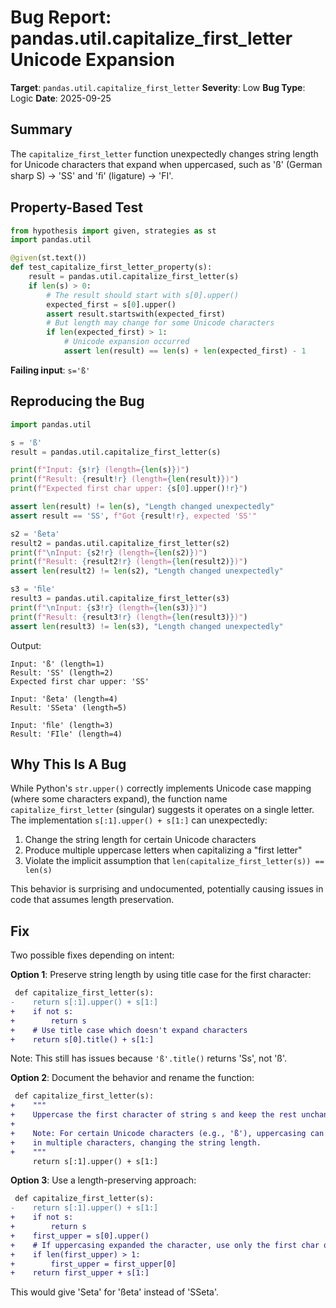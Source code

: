 # Bug Report: pandas.util.capitalize_first_letter Unicode Expansion

**Target**: `pandas.util.capitalize_first_letter`
**Severity**: Low
**Bug Type**: Logic
**Date**: 2025-09-25

## Summary

The `capitalize_first_letter` function unexpectedly changes string length for Unicode characters that expand when uppercased, such as 'ß' (German sharp S) → 'SS' and 'ﬁ' (ligature) → 'FI'.

## Property-Based Test

```python
from hypothesis import given, strategies as st
import pandas.util

@given(st.text())
def test_capitalize_first_letter_property(s):
    result = pandas.util.capitalize_first_letter(s)
    if len(s) > 0:
        # The result should start with s[0].upper()
        expected_first = s[0].upper()
        assert result.startswith(expected_first)
        # But length may change for some Unicode characters
        if len(expected_first) > 1:
            # Unicode expansion occurred
            assert len(result) == len(s) + len(expected_first) - 1
```

**Failing input**: `s='ß'`

## Reproducing the Bug

```python
import pandas.util

s = 'ß'
result = pandas.util.capitalize_first_letter(s)

print(f"Input: {s!r} (length={len(s)})")
print(f"Result: {result!r} (length={len(result)})")
print(f"Expected first char upper: {s[0].upper()!r}")

assert len(result) != len(s), "Length changed unexpectedly"
assert result == 'SS', f"Got {result!r}, expected 'SS'"

s2 = 'ßeta'
result2 = pandas.util.capitalize_first_letter(s2)
print(f"\nInput: {s2!r} (length={len(s2)})")
print(f"Result: {result2!r} (length={len(result2)})")
assert len(result2) != len(s2), "Length changed unexpectedly"

s3 = 'ﬁle'
result3 = pandas.util.capitalize_first_letter(s3)
print(f"\nInput: {s3!r} (length={len(s3)})")
print(f"Result: {result3!r} (length={len(result3)})")
assert len(result3) != len(s3), "Length changed unexpectedly"
```

Output:
```
Input: 'ß' (length=1)
Result: 'SS' (length=2)
Expected first char upper: 'SS'

Input: 'ßeta' (length=4)
Result: 'SSeta' (length=5)

Input: 'ﬁle' (length=3)
Result: 'FIle' (length=4)
```

## Why This Is A Bug

While Python's `str.upper()` correctly implements Unicode case mapping (where some characters expand), the function name `capitalize_first_letter` (singular) suggests it operates on a single letter. The implementation `s[:1].upper() + s[1:]` can unexpectedly:

1. Change the string length for certain Unicode characters
2. Produce multiple uppercase letters when capitalizing a "first letter"
3. Violate the implicit assumption that `len(capitalize_first_letter(s)) == len(s)`

This behavior is surprising and undocumented, potentially causing issues in code that assumes length preservation.

## Fix

Two possible fixes depending on intent:

**Option 1**: Preserve string length by using title case for the first character:
```diff
 def capitalize_first_letter(s):
-    return s[:1].upper() + s[1:]
+    if not s:
+        return s
+    # Use title case which doesn't expand characters
+    return s[0].title() + s[1:]
```

Note: This still has issues because `'ß'.title()` returns 'Ss', not 'ß'.

**Option 2**: Document the behavior and rename the function:
```diff
 def capitalize_first_letter(s):
+    """
+    Uppercase the first character of string s and keep the rest unchanged.
+
+    Note: For certain Unicode characters (e.g., 'ß'), uppercasing can result
+    in multiple characters, changing the string length.
+    """
     return s[:1].upper() + s[1:]
```

**Option 3**: Use a length-preserving approach:
```diff
 def capitalize_first_letter(s):
-    return s[:1].upper() + s[1:]
+    if not s:
+        return s
+    first_upper = s[0].upper()
+    # If uppercasing expanded the character, use only the first char of the expansion
+    if len(first_upper) > 1:
+        first_upper = first_upper[0]
+    return first_upper + s[1:]
```

This would give 'Seta' for 'ßeta' instead of 'SSeta'.